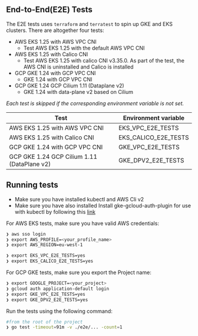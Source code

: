 ## End-to-End(E2E) Tests

The E2E tests uses `terraform` and `terratest` to spin up GKE and EKS clusters. There are altogether four tests:

- AWS EKS 1.25 with AWS VPC CNI
  - Test AWS EKS 1.25 with the default AWS VPC CNI
- AWS EKS 1.25 with Calico CNI
  - Test AWS EKS 1.25 with calico CNI v3.35.0. As part of the test, the AWS CNI is uninstalled and Calico is installed
- GCP GKE 1.24 with GCP VPC CNI
  - GKE 1.24 with GCP VPC CNI
- GCP GKE 1.24 GCP Cilium 1.11 (Dataplane v2)
  - GKE 1.24 with data-plane v2 based on Cilium


*Each test is skipped if the corresponding environment variable is not set.*

| Test                                        | Environment variable |
|---------------------------------------------|----------------------|
| AWS EKS 1.25 with AWS VPC CNI               | EKS_VPC_E2E_TESTS    |
| AWS EKS 1.25 with Calico CNI                | EKS_CALICO_E2E_TESTS |
| GCP GKE 1.24 with GCP VPC CNI               | GKE_VPC_E2E_TESTS    |
| GCP GKE 1.24 GCP Cilium 1.11 (DataPlane v2) | GKE_DPV2_E2E_TESTS   |

## Running tests

- Make sure you have installed kubectl and AWS Cli v2
- Make sure you have also installed Install gke-gcloud-auth-plugin for use with kubectl by following this [link](https://cloud.google.com/blog/products/containers-kubernetes/kubectl-auth-changes-in-gke)

For AWS EKS tests, make sure you have valid AWS credentials:

```bash
❯ aws sso login
❯ export AWS_PROFILE=<your_profile_name>
❯ export AWS_REGION=eu-west-1

❯ export EKS_VPC_E2E_TESTS=yes
❯ export EKS_CALICO_E2E_TESTS=yes
```

For GCP GKE tests, make sure you export the Project name:

```bash
❯ export GOOGLE_PROJECT=<your_project>
❯ gcloud auth application-default login
❯ export GKE_VPC_E2E_TESTS=yes
❯ export GKE_DPV2_E2E_TESTS=yes
```

Run the tests using the following command:

```bash
#from the root of the project
❯ go test -timeout=91m -v ./e2e/... -count=1
```
